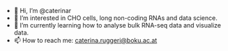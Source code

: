 - 👋 Hi, I’m @caterinar
- 👀 I’m interested in CHO cells, long non-coding RNAs and data science.
- 🌱 I’m currently learning how to analyse bulk RNA-seq data and visualize data.
- 📫 How to reach me: caterina.ruggeri@boku.ac.at

<!---
caterinar/caterinar is a ✨ special ✨ repository because its `README.md` (this file) appears on your GitHub profile.
You can click the Preview link to take a look at your changes.
--->
